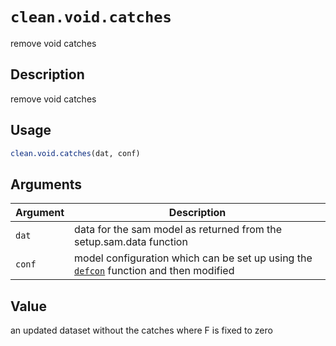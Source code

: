 # `clean.void.catches`

remove void catches


## Description

remove void catches


## Usage

```r
clean.void.catches(dat, conf)
```


## Arguments

Argument      |Description
------------- |----------------
`dat`     |     data for the sam model as returned from the setup.sam.data function
`conf`     |     model configuration which can be set up using the [`defcon`](#defcon) function and then modified


## Value

an updated dataset without the catches where F is fixed to zero


